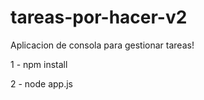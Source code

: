 # tareas-por-hacer-v2
Aplicacion de consola para gestionar tareas!

1 - npm install

2 - node app.js
